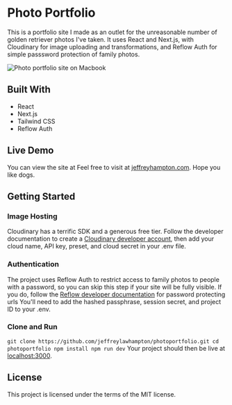 # Photo Portfolio
This is a portfolio site I made as an outlet for the unreasonable number of golden retriever photos I've taken. It uses React and Next.js, with Cloudinary for image uploading and transformations, and Reflow Auth for simple passsword protection of family photos.

![Photo portfolio site on Macbook](https://res.cloudinary.com/dgswa3kpt/image/upload/v1728758520/vzructatvhk52p4buetd.png)

## Built With
- React
- Next.js
- Tailwind CSS
- Reflow Auth

## Live Demo
You can view the site at  Feel free to visit at [jeffreyhampton.com](https://jeffreyhampton.com/). Hope you like dogs.

## Getting Started
### Image Hosting
Cloudinary has a terrific SDK and a generous free tier. Follow the developer documentation to create a [Cloudinary developer account](https://cloudinary.com/documentation/how_to_integrate_cloudinary), then add your cloud name, API key, preset, and cloud secret in your .env file.

### Authentication
The project uses Reflow Auth to restrict access to family photos to people with a password, so you can skip this step if your site will be fully visible. If you do, follow the [Reflow developer documentation](https://reflowhq.com/learn/how-to-password-protect-a-nextjs-web-app/) for password protecting urls You'll need to add the hashed passphrase, session secret, and project ID to your .env.

### Clone and Run
`git clone https://github.com/jeffreylawhampton/photoportfolio.git
cd photoportfolio
npm install
npm run dev`
Your project should then be live at [localhost:3000](https://localhost:3000/).

## License
This project is licensed under the terms of the MIT license. 
